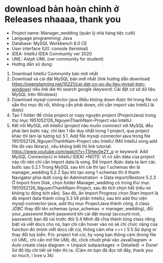 # download bản hoàn chỉnh ở Releases nhaaaa, thank you
- Project name: Manager_wedding (quản lý nhà hàng tiệc cưới)
- Language programming: Java
- Database: MySQL Workbench 8.0 CE
- User interface (UI): console (terminal)
- IDEA: IntelliJ IDEA Community ver 2020
- UML:  Astah UML (ver community for student)
- Hướng dẫn sử dụng: 
1. Download IntelliJ Community bản mới nhất
2. Download và cài đặt MySQL bản mới nhất (link hướng dẫn download: https://openplanning.net/10221/cai-dat-co-so-du-lieu-mysql-tren-windows) nếu link die thì search google (keyword: Cài đặt cơ sở dữ liệu MySQL trên Windows)
3. Download mysql-connector-java (Nếu không down được thì trong file có sẵn thư mục đó rồi, không cần phải down, chỉ cần import vào IntelliJ là được)
4. Tạo 1 folder để chứa project or copy nguyên project (ProjectJava) trong thư mục 1951052126_NguyenThanhNam-Project vào IntelliJ
5. Kết nối MySQL với IntelliJ (project nào muốn connnect với MySQL đều phải làm bước này, chỉ làm 1 lần duy nhất trong 1 project, qua project khác thì làm lại tương tự)
5.1. Add file mysql-connector-java trong file 1951052126_NguyenThanhNam-Project vào IntelliJ (Mở IntelliJ xong add file đó vào library), nếu không biết thì link tutorial: https://www.youtube.com/watch?v=T5Hey0e2Y_g or keyword: Add MySQL Connector/J in IntelliJ IDEA)
*NOTE: Vì có sẵn data của project này rồi nên chỉ cần import data là xong. Để import được data ta làm các bước sau
5.2.1 Trong MySQL sau khi cài thì tạo 1 schemas tên là manager_wedding
5.2.2 Sau khi tạo xong 1 schemas thì ở thanh Navigator phía dưới cùng ấn Adminstration -> Data import/Restore
5.2.3 Ở Import from Disk, chọn folder Manager_wedding có trong thư mục 1951052126_NguyenThanhNam-Project, sau đó tích chọn hết (nếu nó không tự động tích sẵn). Sau đó, ấn Import Progress chọn Start Import là đã import data thành công
5.3 Về phần IntelliJ, sau khi add thư viện mysql-connector-java, add thư mục ProjectJava thành công, ở class JDBC thay đổi tên schemas (your_schemas -> manager_wedding), đổi your_password thành password khi cài đặt mysql (account:root, password: bạn đã cài trước đó)
5.4 Mình đã chia thành từng class riêng biệt và viết docs cho nó, bạn chỉ cần hover vào nó sẽ chỉ chức năng của function đó (mình viết docs rất cùi, thông cảm nha >=< )
5.5 Sử dụng or thay đổi tuỳ biến. 
P/s: project hơi cùi, hy vọng bạn thông cảm (trong file có UML, chỉ cần mở file UML đó, click chuột phải vào JavaDiagram -> Auto create class diagram -> Unpack subpackages -> Detailed) -> Done! Sơ đồ lớp chi tiết sẽ hiện thị ra.
(Cảm ơn bạn đã đọc tới đây, thank you so much, i love u 3k)
